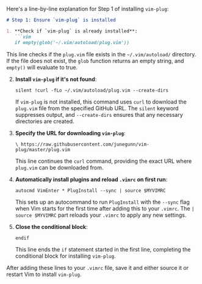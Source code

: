 Here's a line-by-line explanation for Step 1 of installing `vim-plug`:

```markdown
# Step 1: Ensure `vim-plug` is installed

1. **Check if `vim-plug` is already installed**:
   ```vim
   if empty(glob('~/.vim/autoload/plug.vim'))
   ```
   This line checks if the `plug.vim` file exists in the `~/.vim/autoload/` directory. If the file does not exist, the `glob` function returns an empty string, and `empty()` will evaluate to true.

2. **Install `vim-plug` if it's not found**:
   ```vim
   silent !curl -fLo ~/.vim/autoload/plug.vim --create-dirs
   ```
   If `vim-plug` is not installed, this command uses `curl` to download the `plug.vim` file from the specified GitHub URL. The `silent` keyword suppresses output, and `--create-dirs` ensures that any necessary directories are created.

3. **Specify the URL for downloading `vim-plug`**:
   ```vim
   \ https://raw.githubusercontent.com/junegunn/vim-plug/master/plug.vim
   ```
   This line continues the `curl` command, providing the exact URL where `plug.vim` can be downloaded from.

4. **Automatically install plugins and reload `.vimrc` on first run**:
   ```vim
   autocmd VimEnter * PlugInstall --sync | source $MYVIMRC
   ```
   This sets up an autocommand to run `PlugInstall` with the `--sync` flag when Vim starts for the first time after adding this to your `.vimrc`. The `| source $MYVIMRC` part reloads your `.vimrc` to apply any new settings.

5. **Close the conditional block**:
   ```vim
   endif
   ```
   This line ends the `if` statement started in the first line, completing the conditional block for installing `vim-plug`.

After adding these lines to your `.vimrc` file, save it and either source it or restart Vim to install `vim-plug`.
```

